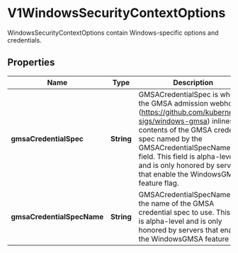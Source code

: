 

# V1WindowsSecurityContextOptions

WindowsSecurityContextOptions contain Windows-specific options and credentials.
## Properties

Name | Type | Description | Notes
------------ | ------------- | ------------- | -------------
**gmsaCredentialSpec** | **String** | GMSACredentialSpec is where the GMSA admission webhook (https://github.com/kubernetes-sigs/windows-gmsa) inlines the contents of the GMSA credential spec named by the GMSACredentialSpecName field. This field is alpha-level and is only honored by servers that enable the WindowsGMSA feature flag. |  [optional]
**gmsaCredentialSpecName** | **String** | GMSACredentialSpecName is the name of the GMSA credential spec to use. This field is alpha-level and is only honored by servers that enable the WindowsGMSA feature flag. |  [optional]



